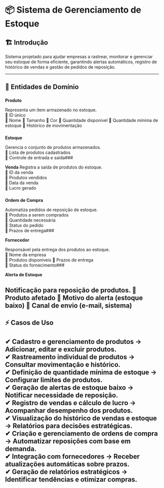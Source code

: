 # 📦 Sistema de Gerenciamento de Estoque

## 🏗 Introdução

Sistema projetado para ajudar empresas a rastrear, monitorar e gerenciar seu estoque de forma eficiente, garantindo alertas automáticos, registro de histórico de vendas e gestão de pedidos de reposição.

---

## 📌 Entidades de Domínio

### 

**Produto**

Representa um item armazenado no estoque.  
🔹 ID único  
🔹 Nome 
🔹 Tamanho 
🔹 Cor 
🔹 Quantidade disponível 
🔹 Quantidade mínima de estoque 
🔹 Histórico de movimentação

### 

**Estoque**

Gerencia o conjunto de produtos armazenados.  
🔹 Lista de produtos cadastrados  
🔹 Controle de entrada e saída### 

**Venda**
Registra a saída de produtos do estoque.  
🔹 ID da venda  
🔹 Produtos vendidos  
🔹 Data da venda  
🔹 Lucro gerado

### 

**Ordem de Compra**

Automatiza pedidos de reposição de estoque.  
🔹 Produtos a serem comprados  
🔹 Quantidade necessária  
🔹 Status do pedido  
🔹 Prazos de entrega### 

**Fornecedor**

Responsável pela entrega dos produtos ao estoque.  
🔹 Nome da empresa  
🔹 Produtos disponíveis 
🔹 Prazos de entrega  
🔹 Status do fornecimento### 
 
 **Alerta de Estoque**
 
 Notificação para reposição de produtos. 
 🔹 Produto afetado 
 🔹 Motivo do alerta (estoque baixo) 
 🔹 Canal de envio (e-mail, sistema)
 ---
 
 ## ⚡ Casos de Uso
 ✔ **Cadastro e gerenciamento de produtos** → Adicionar, editar e excluir produtos.  
 ✔ **Rastreamento individual de produtos** → Consultar movimentação e histórico.  
 ✔ **Definição de quantidade mínima de estoque** → Configurar limites de produtos.  
 ✔ **Geração de alertas de estoque baixo** → Notificar necessidade de reposição.  
 ✔ **Registro de vendas e cálculo de lucro** → Acompanhar desempenho dos produtos.  
 ✔ **Visualização do histórico de vendas e estoque** → Relatórios para decisões estratégicas.  
 ✔ **Criação e gerenciamento de ordens de compra** → Automatizar reposições com base em demanda.  
 ✔ **Integração com fornecedores** → Receber atualizações automáticas sobre prazos.  
 ✔ **Geração de relatórios estratégicos** → Identificar tendências e otimizar compras.
 ---
